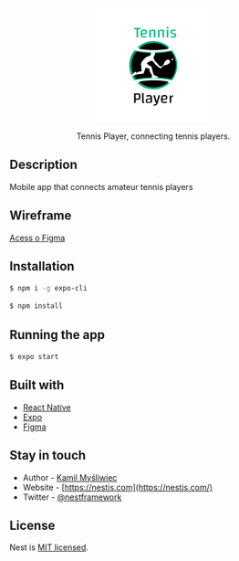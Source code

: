 <p align="center">
  <a ><img src="https://github.com/alessandroprudencio/TP-App/blob/main/src/assets/logo.png" width="200" alt="Logo" /></a>
</p>

[circleci-image]: https://img.shields.io/circleci/build/github/nestjs/nest/master?token=abc123def456
[circleci-url]: https://circleci.com/gh/nestjs/nest

<p align="center">Tennis Player, connecting tennis players.</p>

## Description

Mobile app that connects amateur tennis players

## Wireframe

<a targe="_blank" href="https://www.figma.com/file/s0AXMvT1Jvu37PofcwUHhs?embed_host=share&kind=&node-id=51%3A8&viewer=1">Acess o Figma</a>

## Installation

```bash
$ npm i -g expo-cli
```

```bash
$ npm install
```

## Running the app

```bash
$ expo start
```

## Built with

- [React Native](https://nestjs.com/)
- [Expo](https://expo.dev/)
- [Figma](https://www.figma.com/)

## Stay in touch

- Author - [Kamil Myśliwiec](https://kamilmysliwiec.com)
- Website - [https://nestjs.com](https://nestjs.com/)
- Twitter - [@nestframework](https://twitter.com/nestframework)

## License

Nest is [MIT licensed](LICENSE).

